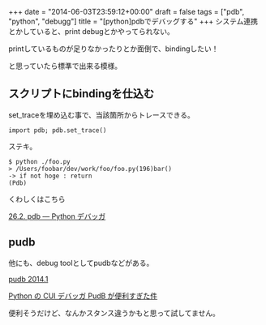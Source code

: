 +++
date = "2014-06-03T23:59:12+00:00"
draft = false
tags = ["pdb", "python", "debugg"]
title = "[python]pdbでデバッグする"
+++
システム連携とかしていると、print debugとかやってられない。

printしているものが足りなかったりとか面倒で、bindingしたい！

と思っていたら標準で出来る模様。

## スクリプトにbindingを仕込む

set_traceを埋め込む事で、当該箇所からトレースできる。

	import pdb; pdb.set_trace()
	
ステキ。

	$ python ./foo.py
	> /Users/foobar/dev/work/foo/foo.py(196)bar()
	-> if not hoge : return
	(Pdb)
	

くわしくはこちら

[26.2. pdb — Python デバッガ](http://docs.python.jp/2/library/pdb.html)

## pudb

他にも、debug toolとしてpudbなどがある。

[pudb 2014.1](https://pypi.python.org/pypi/pudb)

[Python の CUI デバッガ PudB が便利すぎた件](http://momijiame.tumblr.com/post/79011616659/python-cui-pudb)


便利そうだけど、なんかスタンス違うかもと思って試してません。
	

